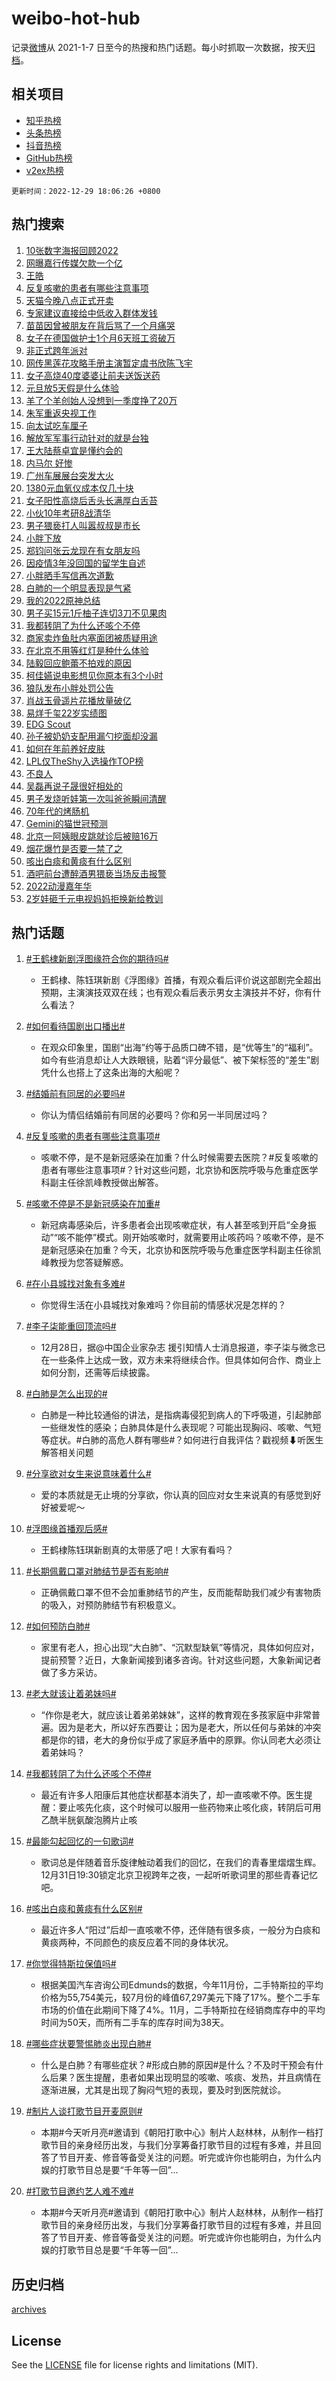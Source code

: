 # weibo-hot-hub

记录[微博](https://www.weibo.com)从 2021-1-7 日至今的热搜和热门话题。每小时抓取一次数据，按天[归档](archives)。

## 相关项目

- [知乎热榜](https://github.com/lonnyzhang423/zhihu-hot-hub)
- [头条热榜](https://github.com/lonnyzhang423/toutiao-hot-hub)
- [抖音热榜](https://github.com/lonnyzhang423/douyin-hot-hub)
- [GitHub热榜](https://github.com/lonnyzhang423/github-hot-hub)
- [v2ex热榜](https://github.com/lonnyzhang423/v2ex-hot-hub)


`更新时间：2022-12-29 18:06:26 +0800`

## 热门搜索

1. [10张数字海报回顾2022](https://m.weibo.cn/search?containerid=100103type%3D1%26t%3D10%26q%3D%2310%E5%BC%A0%E6%95%B0%E5%AD%97%E6%B5%B7%E6%8A%A5%E5%9B%9E%E9%A1%BE2022%23&stream_entry_id=51&isnewpage=1&extparam=seat%3D1%26pos%3D0%26dgr%3D0%26filter_type%3Drealtimehot%26c_type%3D51%26cate%3D10103%26display_time%3D1672308385%26pre_seqid%3D16723083854530127678129&luicode=10000011&lfid=106003type%253D25%2526t%253D3%2526disable_hot%253D1%2526filter_type%253Drealtimehot)
1. [网曝嘉行传媒欠款一个亿](https://m.weibo.cn/search?containerid=100103type%3D1%26t%3D10%26q%3D%23%E7%BD%91%E6%9B%9D%E5%98%89%E8%A1%8C%E4%BC%A0%E5%AA%92%E6%AC%A0%E6%AC%BE%E4%B8%80%E4%B8%AA%E4%BA%BF%23&stream_entry_id=31&isnewpage=1&extparam=seat%3D1%26lcate%3D5001%26pos%3D0%26band_rank%3D1%26flag%3D1%26dgr%3D0%26q%3D%2523%25E7%25BD%2591%25E6%259B%259D%25E5%2598%2589%25E8%25A1%258C%25E4%25BC%25A0%25E5%25AA%2592%25E6%25AC%25A0%25E6%25AC%25BE%25E4%25B8%2580%25E4%25B8%25AA%25E4%25BA%25BF%2523%26cate%3D5001%26stream_entry_id%3D31%26filter_type%3Drealtimehot%26realpos%3D1%26c_type%3D31%26display_time%3D1672308385%26pre_seqid%3D16723083854530127678129&luicode=10000011&lfid=106003type%253D25%2526t%253D3%2526disable_hot%253D1%2526filter_type%253Drealtimehot)
1. [王皓](https://m.weibo.cn/search?containerid=100103type%3D1%26t%3D10%26q%3D%E7%8E%8B%E7%9A%93&stream_entry_id=31&isnewpage=1&extparam=seat%3D1%26lcate%3D5001%26pos%3D1%26band_rank%3D2%26flag%3D1%26dgr%3D0%26q%3D%25E7%258E%258B%25E7%259A%2593%26cate%3D5001%26stream_entry_id%3D31%26filter_type%3Drealtimehot%26realpos%3D2%26c_type%3D31%26display_time%3D1672308385%26pre_seqid%3D16723083854530127678129&luicode=10000011&lfid=106003type%253D25%2526t%253D3%2526disable_hot%253D1%2526filter_type%253Drealtimehot)
1. [反复咳嗽的患者有哪些注意事项](https://m.weibo.cn/search?containerid=100103type%3D1%26t%3D10%26q%3D%23%E5%8F%8D%E5%A4%8D%E5%92%B3%E5%97%BD%E7%9A%84%E6%82%A3%E8%80%85%E6%9C%89%E5%93%AA%E4%BA%9B%E6%B3%A8%E6%84%8F%E4%BA%8B%E9%A1%B9%23&stream_entry_id=31&isnewpage=1&extparam=seat%3D1%26lcate%3D5001%26pos%3D2%26band_rank%3D3%26flag%3D16%26dgr%3D0%26q%3D%2523%25E5%258F%258D%25E5%25A4%258D%25E5%2592%25B3%25E5%2597%25BD%25E7%259A%2584%25E6%2582%25A3%25E8%2580%2585%25E6%259C%2589%25E5%2593%25AA%25E4%25BA%259B%25E6%25B3%25A8%25E6%2584%258F%25E4%25BA%258B%25E9%25A1%25B9%2523%26cate%3D5001%26stream_entry_id%3D31%26filter_type%3Drealtimehot%26realpos%3D3%26c_type%3D31%26display_time%3D1672308385%26pre_seqid%3D16723083854530127678129&luicode=10000011&lfid=106003type%253D25%2526t%253D3%2526disable_hot%253D1%2526filter_type%253Drealtimehot)
1. [天猫今晚八点正式开卖](https://m.weibo.cn/search?containerid=100103type%3D1%26t%3D10%26q%3D%23%E5%A4%A9%E7%8C%AB%E4%BB%8A%E6%99%9A%E5%85%AB%E7%82%B9%E6%AD%A3%E5%BC%8F%E5%BC%80%E5%8D%96%23&stream_entry_id=31&isnewpage=1&extparam=seat%3D1%26lcate%3D5001%26pos%3D3%26band_rank%3D4%26dgr%3D0%26adid%3D176538%26topic_ad%3D1%26q%3D%2523%25E5%25A4%25A9%25E7%258C%25AB%25E4%25BB%258A%25E6%2599%259A%25E5%2585%25AB%25E7%2582%25B9%25E6%25AD%25A3%25E5%25BC%258F%25E5%25BC%2580%25E5%258D%2596%2523%26cate%3D5001%26stream_entry_id%3D31%26filter_type%3Drealtimehot%26c_type%3D31%26display_time%3D1672308385%26pre_seqid%3D16723083854530127678129&luicode=10000011&lfid=106003type%253D25%2526t%253D3%2526disable_hot%253D1%2526filter_type%253Drealtimehot)
1. [专家建议直接给中低收入群体发钱](https://m.weibo.cn/search?containerid=100103type%3D1%26t%3D10%26q%3D%23%E4%B8%93%E5%AE%B6%E5%BB%BA%E8%AE%AE%E7%9B%B4%E6%8E%A5%E7%BB%99%E4%B8%AD%E4%BD%8E%E6%94%B6%E5%85%A5%E7%BE%A4%E4%BD%93%E5%8F%91%E9%92%B1%23&stream_entry_id=31&isnewpage=1&extparam=seat%3D1%26lcate%3D5001%26pos%3D4%26band_rank%3D4%26flag%3D0%26dgr%3D0%26q%3D%2523%25E4%25B8%2593%25E5%25AE%25B6%25E5%25BB%25BA%25E8%25AE%25AE%25E7%259B%25B4%25E6%258E%25A5%25E7%25BB%2599%25E4%25B8%25AD%25E4%25BD%258E%25E6%2594%25B6%25E5%2585%25A5%25E7%25BE%25A4%25E4%25BD%2593%25E5%258F%2591%25E9%2592%25B1%2523%26cate%3D5001%26stream_entry_id%3D31%26filter_type%3Drealtimehot%26realpos%3D4%26c_type%3D31%26display_time%3D1672308385%26pre_seqid%3D16723083854530127678129&luicode=10000011&lfid=106003type%253D25%2526t%253D3%2526disable_hot%253D1%2526filter_type%253Drealtimehot)
1. [苗苗因曾被朋友在背后骂了一个月痛哭](https://m.weibo.cn/search?containerid=100103type%3D1%26t%3D10%26q%3D%23%E8%8B%97%E8%8B%97%E5%9B%A0%E6%9B%BE%E8%A2%AB%E6%9C%8B%E5%8F%8B%E5%9C%A8%E8%83%8C%E5%90%8E%E9%AA%82%E4%BA%86%E4%B8%80%E4%B8%AA%E6%9C%88%E7%97%9B%E5%93%AD%23&stream_entry_id=31&isnewpage=1&extparam=seat%3D1%26lcate%3D5001%26pos%3D5%26band_rank%3D5%26flag%3D2%26dgr%3D0%26q%3D%2523%25E8%258B%2597%25E8%258B%2597%25E5%259B%25A0%25E6%259B%25BE%25E8%25A2%25AB%25E6%259C%258B%25E5%258F%258B%25E5%259C%25A8%25E8%2583%258C%25E5%2590%258E%25E9%25AA%2582%25E4%25BA%2586%25E4%25B8%2580%25E4%25B8%25AA%25E6%259C%2588%25E7%2597%259B%25E5%2593%25AD%2523%26cate%3D5001%26stream_entry_id%3D31%26filter_type%3Drealtimehot%26realpos%3D5%26c_type%3D31%26display_time%3D1672308385%26pre_seqid%3D16723083854530127678129&luicode=10000011&lfid=106003type%253D25%2526t%253D3%2526disable_hot%253D1%2526filter_type%253Drealtimehot)
1. [女子在德国做护士1个月6天班工资破万](https://m.weibo.cn/search?containerid=100103type%3D1%26t%3D10%26q%3D%23%E5%A5%B3%E5%AD%90%E5%9C%A8%E5%BE%B7%E5%9B%BD%E5%81%9A%E6%8A%A4%E5%A3%AB1%E4%B8%AA%E6%9C%886%E5%A4%A9%E7%8F%AD%E5%B7%A5%E8%B5%84%E7%A0%B4%E4%B8%87%23&stream_entry_id=31&isnewpage=1&extparam=seat%3D1%26lcate%3D5001%26pos%3D6%26band_rank%3D6%26flag%3D0%26dgr%3D0%26q%3D%2523%25E5%25A5%25B3%25E5%25AD%2590%25E5%259C%25A8%25E5%25BE%25B7%25E5%259B%25BD%25E5%2581%259A%25E6%258A%25A4%25E5%25A3%25AB1%25E4%25B8%25AA%25E6%259C%25886%25E5%25A4%25A9%25E7%258F%25AD%25E5%25B7%25A5%25E8%25B5%2584%25E7%25A0%25B4%25E4%25B8%2587%2523%26cate%3D5001%26stream_entry_id%3D31%26filter_type%3Drealtimehot%26realpos%3D6%26c_type%3D31%26display_time%3D1672308385%26pre_seqid%3D16723083854530127678129&luicode=10000011&lfid=106003type%253D25%2526t%253D3%2526disable_hot%253D1%2526filter_type%253Drealtimehot)
1. [非正式跨年派对](https://m.weibo.cn/search?containerid=100103type%3D1%26t%3D10%26q%3D%23%E9%9D%9E%E6%AD%A3%E5%BC%8F%E8%B7%A8%E5%B9%B4%E6%B4%BE%E5%AF%B9%23&stream_entry_id=31&isnewpage=1&extparam=seat%3D1%26lcate%3D5001%26pos%3D7%26band_rank%3D7%26adid%3D176612%26dgr%3D0%26q%3D%2523%25E9%259D%259E%25E6%25AD%25A3%25E5%25BC%258F%25E8%25B7%25A8%25E5%25B9%25B4%25E6%25B4%25BE%25E5%25AF%25B9%2523%26cate%3D5001%26stream_entry_id%3D31%26filter_type%3Drealtimehot%26c_type%3D31%26display_time%3D1672308385%26pre_seqid%3D16723083854530127678129&luicode=10000011&lfid=106003type%253D25%2526t%253D3%2526disable_hot%253D1%2526filter_type%253Drealtimehot)
1. [网传黑莲花攻略手册主演暂定虞书欣陈飞宇](https://m.weibo.cn/search?containerid=100103type%3D1%26t%3D10%26q%3D%23%E7%BD%91%E4%BC%A0%E9%BB%91%E8%8E%B2%E8%8A%B1%E6%94%BB%E7%95%A5%E6%89%8B%E5%86%8C%E4%B8%BB%E6%BC%94%E6%9A%82%E5%AE%9A%E8%99%9E%E4%B9%A6%E6%AC%A3%E9%99%88%E9%A3%9E%E5%AE%87%23&stream_entry_id=31&isnewpage=1&extparam=seat%3D1%26lcate%3D5001%26pos%3D8%26band_rank%3D7%26flag%3D1%26dgr%3D0%26q%3D%2523%25E7%25BD%2591%25E4%25BC%25A0%25E9%25BB%2591%25E8%258E%25B2%25E8%258A%25B1%25E6%2594%25BB%25E7%2595%25A5%25E6%2589%258B%25E5%2586%258C%25E4%25B8%25BB%25E6%25BC%2594%25E6%259A%2582%25E5%25AE%259A%25E8%2599%259E%25E4%25B9%25A6%25E6%25AC%25A3%25E9%2599%2588%25E9%25A3%259E%25E5%25AE%2587%2523%26cate%3D5001%26stream_entry_id%3D31%26filter_type%3Drealtimehot%26realpos%3D7%26c_type%3D31%26display_time%3D1672308385%26pre_seqid%3D16723083854530127678129&luicode=10000011&lfid=106003type%253D25%2526t%253D3%2526disable_hot%253D1%2526filter_type%253Drealtimehot)
1. [女子高烧40度婆婆让前夫送饭送药](https://m.weibo.cn/search?containerid=100103type%3D1%26t%3D10%26q%3D%23%E5%A5%B3%E5%AD%90%E9%AB%98%E7%83%A740%E5%BA%A6%E5%A9%86%E5%A9%86%E8%AE%A9%E5%89%8D%E5%A4%AB%E9%80%81%E9%A5%AD%E9%80%81%E8%8D%AF%23&stream_entry_id=31&isnewpage=1&extparam=seat%3D1%26lcate%3D5001%26pos%3D9%26band_rank%3D8%26flag%3D0%26dgr%3D0%26q%3D%2523%25E5%25A5%25B3%25E5%25AD%2590%25E9%25AB%2598%25E7%2583%25A740%25E5%25BA%25A6%25E5%25A9%2586%25E5%25A9%2586%25E8%25AE%25A9%25E5%2589%258D%25E5%25A4%25AB%25E9%2580%2581%25E9%25A5%25AD%25E9%2580%2581%25E8%258D%25AF%2523%26cate%3D5001%26stream_entry_id%3D31%26filter_type%3Drealtimehot%26realpos%3D8%26c_type%3D31%26display_time%3D1672308385%26pre_seqid%3D16723083854530127678129&luicode=10000011&lfid=106003type%253D25%2526t%253D3%2526disable_hot%253D1%2526filter_type%253Drealtimehot)
1. [元旦放5天假是什么体验](https://m.weibo.cn/search?containerid=100103type%3D1%26t%3D10%26q%3D%23%E5%85%83%E6%97%A6%E6%94%BE5%E5%A4%A9%E5%81%87%E6%98%AF%E4%BB%80%E4%B9%88%E4%BD%93%E9%AA%8C%23&stream_entry_id=31&isnewpage=1&extparam=seat%3D1%26lcate%3D5001%26pos%3D10%26band_rank%3D9%26flag%3D1%26dgr%3D0%26q%3D%2523%25E5%2585%2583%25E6%2597%25A6%25E6%2594%25BE5%25E5%25A4%25A9%25E5%2581%2587%25E6%2598%25AF%25E4%25BB%2580%25E4%25B9%2588%25E4%25BD%2593%25E9%25AA%258C%2523%26cate%3D5001%26stream_entry_id%3D31%26filter_type%3Drealtimehot%26realpos%3D9%26c_type%3D31%26display_time%3D1672308385%26pre_seqid%3D16723083854530127678129&luicode=10000011&lfid=106003type%253D25%2526t%253D3%2526disable_hot%253D1%2526filter_type%253Drealtimehot)
1. [羊了个羊创始人没想到一季度挣了20万](https://m.weibo.cn/search?containerid=100103type%3D1%26t%3D10%26q%3D%23%E7%BE%8A%E4%BA%86%E4%B8%AA%E7%BE%8A%E5%88%9B%E5%A7%8B%E4%BA%BA%E6%B2%A1%E6%83%B3%E5%88%B0%E4%B8%80%E5%AD%A3%E5%BA%A6%E6%8C%A3%E4%BA%8620%E4%B8%87%23&stream_entry_id=31&isnewpage=1&extparam=seat%3D1%26lcate%3D5001%26pos%3D11%26band_rank%3D10%26flag%3D2%26dgr%3D0%26q%3D%2523%25E7%25BE%258A%25E4%25BA%2586%25E4%25B8%25AA%25E7%25BE%258A%25E5%2588%259B%25E5%25A7%258B%25E4%25BA%25BA%25E6%25B2%25A1%25E6%2583%25B3%25E5%2588%25B0%25E4%25B8%2580%25E5%25AD%25A3%25E5%25BA%25A6%25E6%258C%25A3%25E4%25BA%258620%25E4%25B8%2587%2523%26cate%3D5001%26stream_entry_id%3D31%26filter_type%3Drealtimehot%26realpos%3D10%26c_type%3D31%26display_time%3D1672308385%26pre_seqid%3D16723083854530127678129&luicode=10000011&lfid=106003type%253D25%2526t%253D3%2526disable_hot%253D1%2526filter_type%253Drealtimehot)
1. [朱军重返央视工作](https://m.weibo.cn/search?containerid=100103type%3D1%26t%3D10%26q%3D%23%E6%9C%B1%E5%86%9B%E9%87%8D%E8%BF%94%E5%A4%AE%E8%A7%86%E5%B7%A5%E4%BD%9C%23&stream_entry_id=31&isnewpage=1&extparam=seat%3D1%26lcate%3D5001%26pos%3D12%26band_rank%3D11%26flag%3D1%26dgr%3D0%26q%3D%2523%25E6%259C%25B1%25E5%2586%259B%25E9%2587%258D%25E8%25BF%2594%25E5%25A4%25AE%25E8%25A7%2586%25E5%25B7%25A5%25E4%25BD%259C%2523%26cate%3D5001%26stream_entry_id%3D31%26filter_type%3Drealtimehot%26realpos%3D11%26c_type%3D31%26display_time%3D1672308385%26pre_seqid%3D16723083854530127678129&luicode=10000011&lfid=106003type%253D25%2526t%253D3%2526disable_hot%253D1%2526filter_type%253Drealtimehot)
1. [向太试吃车厘子](https://m.weibo.cn/search?containerid=100103type%3D1%26t%3D10%26q%3D%23%E5%90%91%E5%A4%AA%E8%AF%95%E5%90%83%E8%BD%A6%E5%8E%98%E5%AD%90%23&stream_entry_id=31&isnewpage=1&extparam=seat%3D1%26lcate%3D5001%26pos%3D13%26band_rank%3D12%26flag%3D2%26dgr%3D0%26q%3D%2523%25E5%2590%2591%25E5%25A4%25AA%25E8%25AF%2595%25E5%2590%2583%25E8%25BD%25A6%25E5%258E%2598%25E5%25AD%2590%2523%26cate%3D5001%26stream_entry_id%3D31%26filter_type%3Drealtimehot%26realpos%3D12%26c_type%3D31%26display_time%3D1672308385%26pre_seqid%3D16723083854530127678129&luicode=10000011&lfid=106003type%253D25%2526t%253D3%2526disable_hot%253D1%2526filter_type%253Drealtimehot)
1. [解放军军事行动针对的就是台独](https://m.weibo.cn/search?containerid=100103type%3D1%26t%3D10%26q%3D%23%E8%A7%A3%E6%94%BE%E5%86%9B%E5%86%9B%E4%BA%8B%E8%A1%8C%E5%8A%A8%E9%92%88%E5%AF%B9%E7%9A%84%E5%B0%B1%E6%98%AF%E5%8F%B0%E7%8B%AC%23&stream_entry_id=31&isnewpage=1&extparam=seat%3D1%26lcate%3D5001%26pos%3D14%26band_rank%3D13%26flag%3D1%26dgr%3D0%26q%3D%2523%25E8%25A7%25A3%25E6%2594%25BE%25E5%2586%259B%25E5%2586%259B%25E4%25BA%258B%25E8%25A1%258C%25E5%258A%25A8%25E9%2592%2588%25E5%25AF%25B9%25E7%259A%2584%25E5%25B0%25B1%25E6%2598%25AF%25E5%258F%25B0%25E7%258B%25AC%2523%26cate%3D5001%26stream_entry_id%3D31%26filter_type%3Drealtimehot%26realpos%3D13%26c_type%3D31%26display_time%3D1672308385%26pre_seqid%3D16723083854530127678129&luicode=10000011&lfid=106003type%253D25%2526t%253D3%2526disable_hot%253D1%2526filter_type%253Drealtimehot)
1. [王大陆蔡卓宜是懂约会的](https://m.weibo.cn/search?containerid=100103type%3D1%26t%3D10%26q%3D%23%E7%8E%8B%E5%A4%A7%E9%99%86%E8%94%A1%E5%8D%93%E5%AE%9C%E6%98%AF%E6%87%82%E7%BA%A6%E4%BC%9A%E7%9A%84%23&stream_entry_id=31&isnewpage=1&extparam=seat%3D1%26lcate%3D5001%26pos%3D15%26band_rank%3D14%26flag%3D1%26dgr%3D0%26q%3D%2523%25E7%258E%258B%25E5%25A4%25A7%25E9%2599%2586%25E8%2594%25A1%25E5%258D%2593%25E5%25AE%259C%25E6%2598%25AF%25E6%2587%2582%25E7%25BA%25A6%25E4%25BC%259A%25E7%259A%2584%2523%26cate%3D5001%26stream_entry_id%3D31%26filter_type%3Drealtimehot%26realpos%3D14%26c_type%3D31%26display_time%3D1672308385%26pre_seqid%3D16723083854530127678129&luicode=10000011&lfid=106003type%253D25%2526t%253D3%2526disable_hot%253D1%2526filter_type%253Drealtimehot)
1. [内马尔 好惨](https://m.weibo.cn/search?containerid=100103type%3D1%26t%3D10%26q%3D%E5%86%85%E9%A9%AC%E5%B0%94+%E5%A5%BD%E6%83%A8&stream_entry_id=31&isnewpage=1&extparam=seat%3D1%26lcate%3D5001%26pos%3D16%26band_rank%3D15%26flag%3D0%26dgr%3D0%26q%3D%25E5%2586%2585%25E9%25A9%25AC%25E5%25B0%2594%2520%25E5%25A5%25BD%25E6%2583%25A8%26cate%3D5001%26stream_entry_id%3D31%26filter_type%3Drealtimehot%26realpos%3D15%26c_type%3D31%26display_time%3D1672308385%26pre_seqid%3D16723083854530127678129&luicode=10000011&lfid=106003type%253D25%2526t%253D3%2526disable_hot%253D1%2526filter_type%253Drealtimehot)
1. [广州车展展台突发大火](https://m.weibo.cn/search?containerid=100103type%3D1%26t%3D10%26q%3D%23%E5%B9%BF%E5%B7%9E%E8%BD%A6%E5%B1%95%E5%B1%95%E5%8F%B0%E7%AA%81%E5%8F%91%E5%A4%A7%E7%81%AB%23&stream_entry_id=31&isnewpage=1&extparam=seat%3D1%26lcate%3D5001%26pos%3D17%26band_rank%3D16%26flag%3D1%26dgr%3D0%26q%3D%2523%25E5%25B9%25BF%25E5%25B7%259E%25E8%25BD%25A6%25E5%25B1%2595%25E5%25B1%2595%25E5%258F%25B0%25E7%25AA%2581%25E5%258F%2591%25E5%25A4%25A7%25E7%2581%25AB%2523%26cate%3D5001%26stream_entry_id%3D31%26filter_type%3Drealtimehot%26realpos%3D16%26c_type%3D31%26display_time%3D1672308385%26pre_seqid%3D16723083854530127678129&luicode=10000011&lfid=106003type%253D25%2526t%253D3%2526disable_hot%253D1%2526filter_type%253Drealtimehot)
1. [1380元血氧仪成本仅几十块](https://m.weibo.cn/search?containerid=100103type%3D1%26t%3D10%26q%3D%231380%E5%85%83%E8%A1%80%E6%B0%A7%E4%BB%AA%E6%88%90%E6%9C%AC%E4%BB%85%E5%87%A0%E5%8D%81%E5%9D%97%23&stream_entry_id=31&isnewpage=1&extparam=seat%3D1%26lcate%3D5001%26pos%3D18%26band_rank%3D17%26flag%3D0%26dgr%3D0%26q%3D%25231380%25E5%2585%2583%25E8%25A1%2580%25E6%25B0%25A7%25E4%25BB%25AA%25E6%2588%2590%25E6%259C%25AC%25E4%25BB%2585%25E5%2587%25A0%25E5%258D%2581%25E5%259D%2597%2523%26cate%3D5001%26stream_entry_id%3D31%26filter_type%3Drealtimehot%26realpos%3D17%26c_type%3D31%26display_time%3D1672308385%26pre_seqid%3D16723083854530127678129&luicode=10000011&lfid=106003type%253D25%2526t%253D3%2526disable_hot%253D1%2526filter_type%253Drealtimehot)
1. [女子阳性高烧后舌头长满厚白舌苔](https://m.weibo.cn/search?containerid=100103type%3D1%26t%3D10%26q%3D%23%E5%A5%B3%E5%AD%90%E9%98%B3%E6%80%A7%E9%AB%98%E7%83%A7%E5%90%8E%E8%88%8C%E5%A4%B4%E9%95%BF%E6%BB%A1%E5%8E%9A%E7%99%BD%E8%88%8C%E8%8B%94%23&stream_entry_id=31&isnewpage=1&extparam=seat%3D1%26lcate%3D5001%26pos%3D19%26band_rank%3D18%26flag%3D1%26dgr%3D0%26q%3D%2523%25E5%25A5%25B3%25E5%25AD%2590%25E9%2598%25B3%25E6%2580%25A7%25E9%25AB%2598%25E7%2583%25A7%25E5%2590%258E%25E8%2588%258C%25E5%25A4%25B4%25E9%2595%25BF%25E6%25BB%25A1%25E5%258E%259A%25E7%2599%25BD%25E8%2588%258C%25E8%258B%2594%2523%26cate%3D5001%26stream_entry_id%3D31%26filter_type%3Drealtimehot%26realpos%3D18%26c_type%3D31%26display_time%3D1672308385%26pre_seqid%3D16723083854530127678129&luicode=10000011&lfid=106003type%253D25%2526t%253D3%2526disable_hot%253D1%2526filter_type%253Drealtimehot)
1. [小伙10年考研8战清华](https://m.weibo.cn/search?containerid=100103type%3D1%26t%3D10%26q%3D%23%E5%B0%8F%E4%BC%9910%E5%B9%B4%E8%80%83%E7%A0%948%E6%88%98%E6%B8%85%E5%8D%8E%23&stream_entry_id=31&isnewpage=1&extparam=seat%3D1%26lcate%3D5001%26pos%3D20%26band_rank%3D19%26flag%3D0%26dgr%3D0%26q%3D%2523%25E5%25B0%258F%25E4%25BC%259910%25E5%25B9%25B4%25E8%2580%2583%25E7%25A0%25948%25E6%2588%2598%25E6%25B8%2585%25E5%258D%258E%2523%26cate%3D5001%26stream_entry_id%3D31%26filter_type%3Drealtimehot%26realpos%3D19%26c_type%3D31%26display_time%3D1672308385%26pre_seqid%3D16723083854530127678129&luicode=10000011&lfid=106003type%253D25%2526t%253D3%2526disable_hot%253D1%2526filter_type%253Drealtimehot)
1. [男子猥亵打人叫嚣叔叔是市长](https://m.weibo.cn/search?containerid=100103type%3D1%26t%3D10%26q%3D%23%E7%94%B7%E5%AD%90%E7%8C%A5%E4%BA%B5%E6%89%93%E4%BA%BA%E5%8F%AB%E5%9A%A3%E5%8F%94%E5%8F%94%E6%98%AF%E5%B8%82%E9%95%BF%23&stream_entry_id=31&isnewpage=1&extparam=seat%3D1%26lcate%3D5001%26pos%3D21%26band_rank%3D20%26flag%3D0%26dgr%3D0%26q%3D%2523%25E7%2594%25B7%25E5%25AD%2590%25E7%258C%25A5%25E4%25BA%25B5%25E6%2589%2593%25E4%25BA%25BA%25E5%258F%25AB%25E5%259A%25A3%25E5%258F%2594%25E5%258F%2594%25E6%2598%25AF%25E5%25B8%2582%25E9%2595%25BF%2523%26cate%3D5001%26stream_entry_id%3D31%26filter_type%3Drealtimehot%26realpos%3D20%26c_type%3D31%26display_time%3D1672308385%26pre_seqid%3D16723083854530127678129&luicode=10000011&lfid=106003type%253D25%2526t%253D3%2526disable_hot%253D1%2526filter_type%253Drealtimehot)
1. [小胖下放](https://m.weibo.cn/search?containerid=100103type%3D1%26t%3D10%26q%3D%23%E5%B0%8F%E8%83%96%E4%B8%8B%E6%94%BE%23&stream_entry_id=31&isnewpage=1&extparam=seat%3D1%26lcate%3D5001%26pos%3D22%26band_rank%3D21%26flag%3D0%26dgr%3D0%26q%3D%2523%25E5%25B0%258F%25E8%2583%2596%25E4%25B8%258B%25E6%2594%25BE%2523%26cate%3D5001%26stream_entry_id%3D31%26filter_type%3Drealtimehot%26realpos%3D21%26c_type%3D31%26display_time%3D1672308385%26pre_seqid%3D16723083854530127678129&luicode=10000011&lfid=106003type%253D25%2526t%253D3%2526disable_hot%253D1%2526filter_type%253Drealtimehot)
1. [郑钧问张云龙现在有女朋友吗](https://m.weibo.cn/search?containerid=100103type%3D1%26t%3D10%26q%3D%23%E9%83%91%E9%92%A7%E9%97%AE%E5%BC%A0%E4%BA%91%E9%BE%99%E7%8E%B0%E5%9C%A8%E6%9C%89%E5%A5%B3%E6%9C%8B%E5%8F%8B%E5%90%97%23&stream_entry_id=31&isnewpage=1&extparam=seat%3D1%26lcate%3D5001%26pos%3D23%26band_rank%3D22%26flag%3D1%26dgr%3D0%26q%3D%2523%25E9%2583%2591%25E9%2592%25A7%25E9%2597%25AE%25E5%25BC%25A0%25E4%25BA%2591%25E9%25BE%2599%25E7%258E%25B0%25E5%259C%25A8%25E6%259C%2589%25E5%25A5%25B3%25E6%259C%258B%25E5%258F%258B%25E5%2590%2597%2523%26cate%3D5001%26stream_entry_id%3D31%26filter_type%3Drealtimehot%26realpos%3D22%26c_type%3D31%26display_time%3D1672308385%26pre_seqid%3D16723083854530127678129&luicode=10000011&lfid=106003type%253D25%2526t%253D3%2526disable_hot%253D1%2526filter_type%253Drealtimehot)
1. [因疫情3年没回国的留学生自述](https://m.weibo.cn/search?containerid=100103type%3D1%26t%3D10%26q%3D%23%E5%9B%A0%E7%96%AB%E6%83%853%E5%B9%B4%E6%B2%A1%E5%9B%9E%E5%9B%BD%E7%9A%84%E7%95%99%E5%AD%A6%E7%94%9F%E8%87%AA%E8%BF%B0%23&stream_entry_id=31&isnewpage=1&extparam=seat%3D1%26lcate%3D5001%26pos%3D24%26band_rank%3D23%26flag%3D0%26dgr%3D0%26q%3D%2523%25E5%259B%25A0%25E7%2596%25AB%25E6%2583%25853%25E5%25B9%25B4%25E6%25B2%25A1%25E5%259B%259E%25E5%259B%25BD%25E7%259A%2584%25E7%2595%2599%25E5%25AD%25A6%25E7%2594%259F%25E8%2587%25AA%25E8%25BF%25B0%2523%26cate%3D5001%26stream_entry_id%3D31%26filter_type%3Drealtimehot%26realpos%3D23%26c_type%3D31%26display_time%3D1672308385%26pre_seqid%3D16723083854530127678129&luicode=10000011&lfid=106003type%253D25%2526t%253D3%2526disable_hot%253D1%2526filter_type%253Drealtimehot)
1. [小胖晒手写信再次道歉](https://m.weibo.cn/search?containerid=100103type%3D1%26t%3D10%26q%3D%23%E5%B0%8F%E8%83%96%E6%99%92%E6%89%8B%E5%86%99%E4%BF%A1%E5%86%8D%E6%AC%A1%E9%81%93%E6%AD%89%23&stream_entry_id=31&isnewpage=1&extparam=seat%3D1%26lcate%3D5001%26pos%3D25%26band_rank%3D24%26flag%3D1%26dgr%3D0%26q%3D%2523%25E5%25B0%258F%25E8%2583%2596%25E6%2599%2592%25E6%2589%258B%25E5%2586%2599%25E4%25BF%25A1%25E5%2586%258D%25E6%25AC%25A1%25E9%2581%2593%25E6%25AD%2589%2523%26cate%3D5001%26stream_entry_id%3D31%26filter_type%3Drealtimehot%26realpos%3D24%26c_type%3D31%26display_time%3D1672308385%26pre_seqid%3D16723083854530127678129&luicode=10000011&lfid=106003type%253D25%2526t%253D3%2526disable_hot%253D1%2526filter_type%253Drealtimehot)
1. [白肺的一个明显表现是气紧](https://m.weibo.cn/search?containerid=100103type%3D1%26t%3D10%26q%3D%23%E7%99%BD%E8%82%BA%E7%9A%84%E4%B8%80%E4%B8%AA%E6%98%8E%E6%98%BE%E8%A1%A8%E7%8E%B0%E6%98%AF%E6%B0%94%E7%B4%A7%23&stream_entry_id=31&isnewpage=1&extparam=seat%3D1%26lcate%3D5001%26pos%3D26%26band_rank%3D25%26flag%3D0%26dgr%3D0%26q%3D%2523%25E7%2599%25BD%25E8%2582%25BA%25E7%259A%2584%25E4%25B8%2580%25E4%25B8%25AA%25E6%2598%258E%25E6%2598%25BE%25E8%25A1%25A8%25E7%258E%25B0%25E6%2598%25AF%25E6%25B0%2594%25E7%25B4%25A7%2523%26cate%3D5001%26stream_entry_id%3D31%26filter_type%3Drealtimehot%26realpos%3D25%26c_type%3D31%26display_time%3D1672308385%26pre_seqid%3D16723083854530127678129&luicode=10000011&lfid=106003type%253D25%2526t%253D3%2526disable_hot%253D1%2526filter_type%253Drealtimehot)
1. [我的2022原神总结](https://m.weibo.cn/search?containerid=100103type%3D1%26t%3D10%26q%3D%23%E6%88%91%E7%9A%842022%E5%8E%9F%E7%A5%9E%E6%80%BB%E7%BB%93%23&stream_entry_id=31&isnewpage=1&extparam=seat%3D1%26lcate%3D5001%26pos%3D27%26band_rank%3D26%26flag%3D1%26dgr%3D0%26q%3D%2523%25E6%2588%2591%25E7%259A%25842022%25E5%258E%259F%25E7%25A5%259E%25E6%2580%25BB%25E7%25BB%2593%2523%26cate%3D5001%26stream_entry_id%3D31%26filter_type%3Drealtimehot%26realpos%3D26%26c_type%3D31%26display_time%3D1672308385%26pre_seqid%3D16723083854530127678129&luicode=10000011&lfid=106003type%253D25%2526t%253D3%2526disable_hot%253D1%2526filter_type%253Drealtimehot)
1. [男子买15元1斤柚子连切3刀不见果肉](https://m.weibo.cn/search?containerid=100103type%3D1%26t%3D10%26q%3D%23%E7%94%B7%E5%AD%90%E4%B9%B015%E5%85%831%E6%96%A4%E6%9F%9A%E5%AD%90%E8%BF%9E%E5%88%873%E5%88%80%E4%B8%8D%E8%A7%81%E6%9E%9C%E8%82%89%23&stream_entry_id=31&isnewpage=1&extparam=seat%3D1%26lcate%3D5001%26pos%3D28%26band_rank%3D27%26flag%3D0%26dgr%3D0%26q%3D%2523%25E7%2594%25B7%25E5%25AD%2590%25E4%25B9%25B015%25E5%2585%25831%25E6%2596%25A4%25E6%259F%259A%25E5%25AD%2590%25E8%25BF%259E%25E5%2588%25873%25E5%2588%2580%25E4%25B8%258D%25E8%25A7%2581%25E6%259E%259C%25E8%2582%2589%2523%26cate%3D5001%26stream_entry_id%3D31%26filter_type%3Drealtimehot%26realpos%3D27%26c_type%3D31%26display_time%3D1672308385%26pre_seqid%3D16723083854530127678129&luicode=10000011&lfid=106003type%253D25%2526t%253D3%2526disable_hot%253D1%2526filter_type%253Drealtimehot)
1. [我都转阴了为什么还咳个不停](https://m.weibo.cn/search?containerid=100103type%3D1%26t%3D10%26q%3D%23%E6%88%91%E9%83%BD%E8%BD%AC%E9%98%B4%E4%BA%86%E4%B8%BA%E4%BB%80%E4%B9%88%E8%BF%98%E5%92%B3%E4%B8%AA%E4%B8%8D%E5%81%9C%23&stream_entry_id=31&isnewpage=1&extparam=seat%3D1%26lcate%3D5001%26pos%3D29%26band_rank%3D28%26flag%3D0%26dgr%3D0%26q%3D%2523%25E6%2588%2591%25E9%2583%25BD%25E8%25BD%25AC%25E9%2598%25B4%25E4%25BA%2586%25E4%25B8%25BA%25E4%25BB%2580%25E4%25B9%2588%25E8%25BF%2598%25E5%2592%25B3%25E4%25B8%25AA%25E4%25B8%258D%25E5%2581%259C%2523%26cate%3D5001%26stream_entry_id%3D31%26filter_type%3Drealtimehot%26realpos%3D28%26c_type%3D31%26display_time%3D1672308385%26pre_seqid%3D16723083854530127678129&luicode=10000011&lfid=106003type%253D25%2526t%253D3%2526disable_hot%253D1%2526filter_type%253Drealtimehot)
1. [商家卖炸鱼肚内塞面团被质疑用途](https://m.weibo.cn/search?containerid=100103type%3D1%26t%3D10%26q%3D%23%E5%95%86%E5%AE%B6%E5%8D%96%E7%82%B8%E9%B1%BC%E8%82%9A%E5%86%85%E5%A1%9E%E9%9D%A2%E5%9B%A2%E8%A2%AB%E8%B4%A8%E7%96%91%E7%94%A8%E9%80%94%23&stream_entry_id=31&isnewpage=1&extparam=seat%3D1%26lcate%3D5001%26pos%3D30%26band_rank%3D29%26flag%3D1%26dgr%3D0%26q%3D%2523%25E5%2595%2586%25E5%25AE%25B6%25E5%258D%2596%25E7%2582%25B8%25E9%25B1%25BC%25E8%2582%259A%25E5%2586%2585%25E5%25A1%259E%25E9%259D%25A2%25E5%259B%25A2%25E8%25A2%25AB%25E8%25B4%25A8%25E7%2596%2591%25E7%2594%25A8%25E9%2580%2594%2523%26cate%3D5001%26stream_entry_id%3D31%26filter_type%3Drealtimehot%26realpos%3D29%26c_type%3D31%26display_time%3D1672308385%26pre_seqid%3D16723083854530127678129&luicode=10000011&lfid=106003type%253D25%2526t%253D3%2526disable_hot%253D1%2526filter_type%253Drealtimehot)
1. [在北京不用等红灯是种什么体验](https://m.weibo.cn/search?containerid=100103type%3D1%26t%3D10%26q%3D%23%E5%9C%A8%E5%8C%97%E4%BA%AC%E4%B8%8D%E7%94%A8%E7%AD%89%E7%BA%A2%E7%81%AF%E6%98%AF%E7%A7%8D%E4%BB%80%E4%B9%88%E4%BD%93%E9%AA%8C%23&stream_entry_id=31&isnewpage=1&extparam=seat%3D1%26lcate%3D5001%26pos%3D31%26band_rank%3D30%26flag%3D1%26dgr%3D0%26q%3D%2523%25E5%259C%25A8%25E5%258C%2597%25E4%25BA%25AC%25E4%25B8%258D%25E7%2594%25A8%25E7%25AD%2589%25E7%25BA%25A2%25E7%2581%25AF%25E6%2598%25AF%25E7%25A7%258D%25E4%25BB%2580%25E4%25B9%2588%25E4%25BD%2593%25E9%25AA%258C%2523%26cate%3D5001%26stream_entry_id%3D31%26filter_type%3Drealtimehot%26realpos%3D30%26c_type%3D31%26display_time%3D1672308385%26pre_seqid%3D16723083854530127678129&luicode=10000011&lfid=106003type%253D25%2526t%253D3%2526disable_hot%253D1%2526filter_type%253Drealtimehot)
1. [陆毅回应鲍蕾不拍戏的原因](https://m.weibo.cn/search?containerid=100103type%3D1%26t%3D10%26q%3D%23%E9%99%86%E6%AF%85%E5%9B%9E%E5%BA%94%E9%B2%8D%E8%95%BE%E4%B8%8D%E6%8B%8D%E6%88%8F%E7%9A%84%E5%8E%9F%E5%9B%A0%23&stream_entry_id=31&isnewpage=1&extparam=seat%3D1%26lcate%3D5001%26pos%3D32%26band_rank%3D31%26flag%3D0%26dgr%3D0%26q%3D%2523%25E9%2599%2586%25E6%25AF%2585%25E5%259B%259E%25E5%25BA%2594%25E9%25B2%258D%25E8%2595%25BE%25E4%25B8%258D%25E6%258B%258D%25E6%2588%258F%25E7%259A%2584%25E5%258E%259F%25E5%259B%25A0%2523%26cate%3D5001%26stream_entry_id%3D31%26filter_type%3Drealtimehot%26realpos%3D31%26c_type%3D31%26display_time%3D1672308385%26pre_seqid%3D16723083854530127678129&luicode=10000011&lfid=106003type%253D25%2526t%253D3%2526disable_hot%253D1%2526filter_type%253Drealtimehot)
1. [柯佳嬿说电影想见你原本有3个小时](https://m.weibo.cn/search?containerid=100103type%3D1%26t%3D10%26q%3D%23%E6%9F%AF%E4%BD%B3%E5%AC%BF%E8%AF%B4%E7%94%B5%E5%BD%B1%E6%83%B3%E8%A7%81%E4%BD%A0%E5%8E%9F%E6%9C%AC%E6%9C%893%E4%B8%AA%E5%B0%8F%E6%97%B6%23&stream_entry_id=31&isnewpage=1&extparam=seat%3D1%26lcate%3D5001%26pos%3D33%26band_rank%3D32%26flag%3D1%26dgr%3D0%26q%3D%2523%25E6%259F%25AF%25E4%25BD%25B3%25E5%25AC%25BF%25E8%25AF%25B4%25E7%2594%25B5%25E5%25BD%25B1%25E6%2583%25B3%25E8%25A7%2581%25E4%25BD%25A0%25E5%258E%259F%25E6%259C%25AC%25E6%259C%25893%25E4%25B8%25AA%25E5%25B0%258F%25E6%2597%25B6%2523%26cate%3D5001%26stream_entry_id%3D31%26filter_type%3Drealtimehot%26realpos%3D32%26c_type%3D31%26display_time%3D1672308385%26pre_seqid%3D16723083854530127678129&luicode=10000011&lfid=106003type%253D25%2526t%253D3%2526disable_hot%253D1%2526filter_type%253Drealtimehot)
1. [狼队发布小胖处罚公告](https://m.weibo.cn/search?containerid=100103type%3D1%26t%3D10%26q%3D%23%E7%8B%BC%E9%98%9F%E5%8F%91%E5%B8%83%E5%B0%8F%E8%83%96%E5%A4%84%E7%BD%9A%E5%85%AC%E5%91%8A%23&stream_entry_id=31&isnewpage=1&extparam=seat%3D1%26lcate%3D5001%26pos%3D34%26band_rank%3D33%26flag%3D0%26dgr%3D0%26q%3D%2523%25E7%258B%25BC%25E9%2598%259F%25E5%258F%2591%25E5%25B8%2583%25E5%25B0%258F%25E8%2583%2596%25E5%25A4%2584%25E7%25BD%259A%25E5%2585%25AC%25E5%2591%258A%2523%26cate%3D5001%26stream_entry_id%3D31%26filter_type%3Drealtimehot%26realpos%3D33%26c_type%3D31%26display_time%3D1672308385%26pre_seqid%3D16723083854530127678129&luicode=10000011&lfid=106003type%253D25%2526t%253D3%2526disable_hot%253D1%2526filter_type%253Drealtimehot)
1. [肖战玉骨遥片花播放量破亿](https://m.weibo.cn/search?containerid=100103type%3D1%26t%3D10%26q%3D%23%E8%82%96%E6%88%98%E7%8E%89%E9%AA%A8%E9%81%A5%E7%89%87%E8%8A%B1%E6%92%AD%E6%94%BE%E9%87%8F%E7%A0%B4%E4%BA%BF%23&stream_entry_id=31&isnewpage=1&extparam=seat%3D1%26lcate%3D5001%26pos%3D35%26band_rank%3D34%26flag%3D0%26dgr%3D0%26q%3D%2523%25E8%2582%2596%25E6%2588%2598%25E7%258E%2589%25E9%25AA%25A8%25E9%2581%25A5%25E7%2589%2587%25E8%258A%25B1%25E6%2592%25AD%25E6%2594%25BE%25E9%2587%258F%25E7%25A0%25B4%25E4%25BA%25BF%2523%26cate%3D5001%26stream_entry_id%3D31%26filter_type%3Drealtimehot%26realpos%3D34%26c_type%3D31%26display_time%3D1672308385%26pre_seqid%3D16723083854530127678129&luicode=10000011&lfid=106003type%253D25%2526t%253D3%2526disable_hot%253D1%2526filter_type%253Drealtimehot)
1. [易烊千玺22岁实绩图](https://m.weibo.cn/search?containerid=100103type%3D1%26t%3D10%26q%3D%23%E6%98%93%E7%83%8A%E5%8D%83%E7%8E%BA22%E5%B2%81%E5%AE%9E%E7%BB%A9%E5%9B%BE%23&stream_entry_id=31&isnewpage=1&extparam=seat%3D1%26lcate%3D5001%26pos%3D36%26band_rank%3D35%26flag%3D0%26dgr%3D0%26q%3D%2523%25E6%2598%2593%25E7%2583%258A%25E5%258D%2583%25E7%258E%25BA22%25E5%25B2%2581%25E5%25AE%259E%25E7%25BB%25A9%25E5%259B%25BE%2523%26cate%3D5001%26stream_entry_id%3D31%26filter_type%3Drealtimehot%26realpos%3D35%26c_type%3D31%26display_time%3D1672308385%26pre_seqid%3D16723083854530127678129&luicode=10000011&lfid=106003type%253D25%2526t%253D3%2526disable_hot%253D1%2526filter_type%253Drealtimehot)
1. [EDG Scout](https://m.weibo.cn/search?containerid=100103type%3D1%26t%3D10%26q%3DEDG+Scout&stream_entry_id=31&isnewpage=1&extparam=seat%3D1%26lcate%3D5001%26pos%3D37%26band_rank%3D36%26flag%3D0%26dgr%3D0%26q%3DEDG%2520Scout%26cate%3D5001%26stream_entry_id%3D31%26filter_type%3Drealtimehot%26realpos%3D36%26c_type%3D31%26display_time%3D1672308385%26pre_seqid%3D16723083854530127678129&luicode=10000011&lfid=106003type%253D25%2526t%253D3%2526disable_hot%253D1%2526filter_type%253Drealtimehot)
1. [孙子被奶奶支配用漏勺挖面却没漏](https://m.weibo.cn/search?containerid=100103type%3D1%26t%3D10%26q%3D%23%E5%AD%99%E5%AD%90%E8%A2%AB%E5%A5%B6%E5%A5%B6%E6%94%AF%E9%85%8D%E7%94%A8%E6%BC%8F%E5%8B%BA%E6%8C%96%E9%9D%A2%E5%8D%B4%E6%B2%A1%E6%BC%8F%23&stream_entry_id=31&isnewpage=1&extparam=seat%3D1%26lcate%3D5001%26pos%3D38%26band_rank%3D37%26flag%3D0%26dgr%3D0%26q%3D%2523%25E5%25AD%2599%25E5%25AD%2590%25E8%25A2%25AB%25E5%25A5%25B6%25E5%25A5%25B6%25E6%2594%25AF%25E9%2585%258D%25E7%2594%25A8%25E6%25BC%258F%25E5%258B%25BA%25E6%258C%2596%25E9%259D%25A2%25E5%258D%25B4%25E6%25B2%25A1%25E6%25BC%258F%2523%26cate%3D5001%26stream_entry_id%3D31%26filter_type%3Drealtimehot%26realpos%3D37%26c_type%3D31%26display_time%3D1672308385%26pre_seqid%3D16723083854530127678129&luicode=10000011&lfid=106003type%253D25%2526t%253D3%2526disable_hot%253D1%2526filter_type%253Drealtimehot)
1. [如何在年前养好皮肤](https://m.weibo.cn/search?containerid=100103type%3D1%26t%3D10%26q%3D%23%E5%A6%82%E4%BD%95%E5%9C%A8%E5%B9%B4%E5%89%8D%E5%85%BB%E5%A5%BD%E7%9A%AE%E8%82%A4%23&stream_entry_id=31&isnewpage=1&extparam=seat%3D1%26lcate%3D5001%26pos%3D39%26band_rank%3D38%26flag%3D1%26dgr%3D0%26q%3D%2523%25E5%25A6%2582%25E4%25BD%2595%25E5%259C%25A8%25E5%25B9%25B4%25E5%2589%258D%25E5%2585%25BB%25E5%25A5%25BD%25E7%259A%25AE%25E8%2582%25A4%2523%26cate%3D5001%26stream_entry_id%3D31%26filter_type%3Drealtimehot%26realpos%3D38%26c_type%3D31%26display_time%3D1672308385%26pre_seqid%3D16723083854530127678129&luicode=10000011&lfid=106003type%253D25%2526t%253D3%2526disable_hot%253D1%2526filter_type%253Drealtimehot)
1. [LPL仅TheShy入选操作TOP榜](https://m.weibo.cn/search?containerid=100103type%3D1%26t%3D10%26q%3D%23LPL%E4%BB%85TheShy%E5%85%A5%E9%80%89%E6%93%8D%E4%BD%9CTOP%E6%A6%9C%23&stream_entry_id=31&isnewpage=1&extparam=seat%3D1%26lcate%3D5001%26pos%3D40%26band_rank%3D39%26flag%3D0%26dgr%3D0%26q%3D%2523LPL%25E4%25BB%2585TheShy%25E5%2585%25A5%25E9%2580%2589%25E6%2593%258D%25E4%25BD%259CTOP%25E6%25A6%259C%2523%26cate%3D5001%26stream_entry_id%3D31%26filter_type%3Drealtimehot%26realpos%3D39%26c_type%3D31%26display_time%3D1672308385%26pre_seqid%3D16723083854530127678129&luicode=10000011&lfid=106003type%253D25%2526t%253D3%2526disable_hot%253D1%2526filter_type%253Drealtimehot)
1. [不良人](https://m.weibo.cn/search?containerid=100103type%3D1%26t%3D10%26q%3D%E4%B8%8D%E8%89%AF%E4%BA%BA&stream_entry_id=31&isnewpage=1&extparam=seat%3D1%26lcate%3D5001%26pos%3D41%26band_rank%3D40%26flag%3D0%26dgr%3D0%26q%3D%25E4%25B8%258D%25E8%2589%25AF%25E4%25BA%25BA%26cate%3D5001%26stream_entry_id%3D31%26filter_type%3Drealtimehot%26realpos%3D40%26c_type%3D31%26display_time%3D1672308385%26pre_seqid%3D16723083854530127678129&luicode=10000011&lfid=106003type%253D25%2526t%253D3%2526disable_hot%253D1%2526filter_type%253Drealtimehot)
1. [吴磊再说子晟很好相处的](https://m.weibo.cn/search?containerid=100103type%3D1%26t%3D10%26q%3D%23%E5%90%B4%E7%A3%8A%E5%86%8D%E8%AF%B4%E5%AD%90%E6%99%9F%E5%BE%88%E5%A5%BD%E7%9B%B8%E5%A4%84%E7%9A%84%23&stream_entry_id=31&isnewpage=1&extparam=seat%3D1%26lcate%3D5001%26pos%3D42%26band_rank%3D41%26flag%3D0%26dgr%3D0%26q%3D%2523%25E5%2590%25B4%25E7%25A3%258A%25E5%2586%258D%25E8%25AF%25B4%25E5%25AD%2590%25E6%2599%259F%25E5%25BE%2588%25E5%25A5%25BD%25E7%259B%25B8%25E5%25A4%2584%25E7%259A%2584%2523%26cate%3D5001%26stream_entry_id%3D31%26filter_type%3Drealtimehot%26realpos%3D41%26c_type%3D31%26display_time%3D1672308385%26pre_seqid%3D16723083854530127678129&luicode=10000011&lfid=106003type%253D25%2526t%253D3%2526disable_hot%253D1%2526filter_type%253Drealtimehot)
1. [男子发烧听娃第一次叫爸爸瞬间清醒](https://m.weibo.cn/search?containerid=100103type%3D1%26t%3D10%26q%3D%23%E7%94%B7%E5%AD%90%E5%8F%91%E7%83%A7%E5%90%AC%E5%A8%83%E7%AC%AC%E4%B8%80%E6%AC%A1%E5%8F%AB%E7%88%B8%E7%88%B8%E7%9E%AC%E9%97%B4%E6%B8%85%E9%86%92%23&stream_entry_id=31&isnewpage=1&extparam=seat%3D1%26lcate%3D5001%26pos%3D43%26band_rank%3D42%26flag%3D1%26dgr%3D0%26q%3D%2523%25E7%2594%25B7%25E5%25AD%2590%25E5%258F%2591%25E7%2583%25A7%25E5%2590%25AC%25E5%25A8%2583%25E7%25AC%25AC%25E4%25B8%2580%25E6%25AC%25A1%25E5%258F%25AB%25E7%2588%25B8%25E7%2588%25B8%25E7%259E%25AC%25E9%2597%25B4%25E6%25B8%2585%25E9%2586%2592%2523%26cate%3D5001%26stream_entry_id%3D31%26filter_type%3Drealtimehot%26realpos%3D42%26c_type%3D31%26display_time%3D1672308385%26pre_seqid%3D16723083854530127678129&luicode=10000011&lfid=106003type%253D25%2526t%253D3%2526disable_hot%253D1%2526filter_type%253Drealtimehot)
1. [70年代的烤肠机](https://m.weibo.cn/search?containerid=100103type%3D1%26t%3D10%26q%3D%2370%E5%B9%B4%E4%BB%A3%E7%9A%84%E7%83%A4%E8%82%A0%E6%9C%BA%23&stream_entry_id=31&isnewpage=1&extparam=seat%3D1%26lcate%3D5001%26pos%3D44%26band_rank%3D43%26flag%3D1%26dgr%3D0%26q%3D%252370%25E5%25B9%25B4%25E4%25BB%25A3%25E7%259A%2584%25E7%2583%25A4%25E8%2582%25A0%25E6%259C%25BA%2523%26cate%3D5001%26stream_entry_id%3D31%26filter_type%3Drealtimehot%26realpos%3D43%26c_type%3D31%26display_time%3D1672308385%26pre_seqid%3D16723083854530127678129&luicode=10000011&lfid=106003type%253D25%2526t%253D3%2526disable_hot%253D1%2526filter_type%253Drealtimehot)
1. [Gemini的猫世冠预测](https://m.weibo.cn/search?containerid=100103type%3D1%26t%3D10%26q%3D%23Gemini%E7%9A%84%E7%8C%AB%E4%B8%96%E5%86%A0%E9%A2%84%E6%B5%8B%23&stream_entry_id=31&isnewpage=1&extparam=seat%3D1%26lcate%3D5001%26pos%3D45%26band_rank%3D44%26flag%3D1%26dgr%3D0%26q%3D%2523Gemini%25E7%259A%2584%25E7%258C%25AB%25E4%25B8%2596%25E5%2586%25A0%25E9%25A2%2584%25E6%25B5%258B%2523%26cate%3D5001%26stream_entry_id%3D31%26filter_type%3Drealtimehot%26realpos%3D44%26c_type%3D31%26display_time%3D1672308385%26pre_seqid%3D16723083854530127678129&luicode=10000011&lfid=106003type%253D25%2526t%253D3%2526disable_hot%253D1%2526filter_type%253Drealtimehot)
1. [北京一阿姨眼皮跳就诊后被赔16万](https://m.weibo.cn/search?containerid=100103type%3D1%26t%3D10%26q%3D%23%E5%8C%97%E4%BA%AC%E4%B8%80%E9%98%BF%E5%A7%A8%E7%9C%BC%E7%9A%AE%E8%B7%B3%E5%B0%B1%E8%AF%8A%E5%90%8E%E8%A2%AB%E8%B5%9416%E4%B8%87%23&stream_entry_id=31&isnewpage=1&extparam=seat%3D1%26lcate%3D5001%26pos%3D46%26band_rank%3D45%26flag%3D0%26dgr%3D0%26q%3D%2523%25E5%258C%2597%25E4%25BA%25AC%25E4%25B8%2580%25E9%2598%25BF%25E5%25A7%25A8%25E7%259C%25BC%25E7%259A%25AE%25E8%25B7%25B3%25E5%25B0%25B1%25E8%25AF%258A%25E5%2590%258E%25E8%25A2%25AB%25E8%25B5%259416%25E4%25B8%2587%2523%26cate%3D5001%26stream_entry_id%3D31%26filter_type%3Drealtimehot%26realpos%3D45%26c_type%3D31%26display_time%3D1672308385%26pre_seqid%3D16723083854530127678129&luicode=10000011&lfid=106003type%253D25%2526t%253D3%2526disable_hot%253D1%2526filter_type%253Drealtimehot)
1. [烟花爆竹是否要一禁了之](https://m.weibo.cn/search?containerid=100103type%3D1%26t%3D10%26q%3D%23%E7%83%9F%E8%8A%B1%E7%88%86%E7%AB%B9%E6%98%AF%E5%90%A6%E8%A6%81%E4%B8%80%E7%A6%81%E4%BA%86%E4%B9%8B%23&stream_entry_id=31&isnewpage=1&extparam=seat%3D1%26lcate%3D5001%26pos%3D47%26band_rank%3D46%26flag%3D0%26dgr%3D0%26q%3D%2523%25E7%2583%259F%25E8%258A%25B1%25E7%2588%2586%25E7%25AB%25B9%25E6%2598%25AF%25E5%2590%25A6%25E8%25A6%2581%25E4%25B8%2580%25E7%25A6%2581%25E4%25BA%2586%25E4%25B9%258B%2523%26cate%3D5001%26stream_entry_id%3D31%26filter_type%3Drealtimehot%26realpos%3D46%26c_type%3D31%26display_time%3D1672308385%26pre_seqid%3D16723083854530127678129&luicode=10000011&lfid=106003type%253D25%2526t%253D3%2526disable_hot%253D1%2526filter_type%253Drealtimehot)
1. [咳出白痰和黄痰有什么区别](https://m.weibo.cn/search?containerid=100103type%3D1%26t%3D10%26q%3D%23%E5%92%B3%E5%87%BA%E7%99%BD%E7%97%B0%E5%92%8C%E9%BB%84%E7%97%B0%E6%9C%89%E4%BB%80%E4%B9%88%E5%8C%BA%E5%88%AB%23&stream_entry_id=31&isnewpage=1&extparam=seat%3D1%26lcate%3D5001%26pos%3D48%26band_rank%3D47%26flag%3D1%26dgr%3D0%26q%3D%2523%25E5%2592%25B3%25E5%2587%25BA%25E7%2599%25BD%25E7%2597%25B0%25E5%2592%258C%25E9%25BB%2584%25E7%2597%25B0%25E6%259C%2589%25E4%25BB%2580%25E4%25B9%2588%25E5%258C%25BA%25E5%2588%25AB%2523%26cate%3D5001%26stream_entry_id%3D31%26filter_type%3Drealtimehot%26realpos%3D47%26c_type%3D31%26display_time%3D1672308385%26pre_seqid%3D16723083854530127678129&luicode=10000011&lfid=106003type%253D25%2526t%253D3%2526disable_hot%253D1%2526filter_type%253Drealtimehot)
1. [酒吧前台遭醉酒男猥亵当场反击报警](https://m.weibo.cn/search?containerid=100103type%3D1%26t%3D10%26q%3D%23%E9%85%92%E5%90%A7%E5%89%8D%E5%8F%B0%E9%81%AD%E9%86%89%E9%85%92%E7%94%B7%E7%8C%A5%E4%BA%B5%E5%BD%93%E5%9C%BA%E5%8F%8D%E5%87%BB%E6%8A%A5%E8%AD%A6%23&stream_entry_id=31&isnewpage=1&extparam=seat%3D1%26lcate%3D5001%26pos%3D49%26band_rank%3D48%26flag%3D0%26dgr%3D0%26q%3D%2523%25E9%2585%2592%25E5%2590%25A7%25E5%2589%258D%25E5%258F%25B0%25E9%2581%25AD%25E9%2586%2589%25E9%2585%2592%25E7%2594%25B7%25E7%258C%25A5%25E4%25BA%25B5%25E5%25BD%2593%25E5%259C%25BA%25E5%258F%258D%25E5%2587%25BB%25E6%258A%25A5%25E8%25AD%25A6%2523%26cate%3D5001%26stream_entry_id%3D31%26filter_type%3Drealtimehot%26realpos%3D48%26c_type%3D31%26display_time%3D1672308385%26pre_seqid%3D16723083854530127678129&luicode=10000011&lfid=106003type%253D25%2526t%253D3%2526disable_hot%253D1%2526filter_type%253Drealtimehot)
1. [2022动漫嘉年华](https://m.weibo.cn/search?containerid=100103type%3D1%26t%3D10%26q%3D2022%E5%8A%A8%E6%BC%AB%E5%98%89%E5%B9%B4%E5%8D%8E&stream_entry_id=31&isnewpage=1&extparam=seat%3D1%26lcate%3D5001%26pos%3D50%26band_rank%3D49%26flag%3D1%26dgr%3D0%26q%3D2022%25E5%258A%25A8%25E6%25BC%25AB%25E5%2598%2589%25E5%25B9%25B4%25E5%258D%258E%26cate%3D5001%26stream_entry_id%3D31%26filter_type%3Drealtimehot%26realpos%3D49%26c_type%3D31%26display_time%3D1672308385%26pre_seqid%3D16723083854530127678129&luicode=10000011&lfid=106003type%253D25%2526t%253D3%2526disable_hot%253D1%2526filter_type%253Drealtimehot)
1. [2岁娃砸千元电视妈妈拒换新给教训](https://m.weibo.cn/search?containerid=100103type%3D1%26t%3D10%26q%3D%232%E5%B2%81%E5%A8%83%E7%A0%B8%E5%8D%83%E5%85%83%E7%94%B5%E8%A7%86%E5%A6%88%E5%A6%88%E6%8B%92%E6%8D%A2%E6%96%B0%E7%BB%99%E6%95%99%E8%AE%AD%23&stream_entry_id=31&isnewpage=1&extparam=seat%3D1%26lcate%3D5001%26pos%3D51%26band_rank%3D50%26flag%3D1%26dgr%3D0%26q%3D%25232%25E5%25B2%2581%25E5%25A8%2583%25E7%25A0%25B8%25E5%258D%2583%25E5%2585%2583%25E7%2594%25B5%25E8%25A7%2586%25E5%25A6%2588%25E5%25A6%2588%25E6%258B%2592%25E6%258D%25A2%25E6%2596%25B0%25E7%25BB%2599%25E6%2595%2599%25E8%25AE%25AD%2523%26cate%3D5001%26stream_entry_id%3D31%26filter_type%3Drealtimehot%26realpos%3D50%26c_type%3D31%26display_time%3D1672308385%26pre_seqid%3D16723083854530127678129&luicode=10000011&lfid=106003type%253D25%2526t%253D3%2526disable_hot%253D1%2526filter_type%253Drealtimehot)

## 热门话题

1. [#王鹤棣新剧浮图缘符合你的期待吗#](https://m.weibo.cn/search?containerid=231522type%3D1%26t%3D10%26q%3D%23%E7%8E%8B%E9%B9%A4%E6%A3%A3%E6%96%B0%E5%89%A7%E6%B5%AE%E5%9B%BE%E7%BC%98%E7%AC%A6%E5%90%88%E4%BD%A0%E7%9A%84%E6%9C%9F%E5%BE%85%E5%90%97%23&stream_entry_id=128&isnewpage=1&extparam=seat%3D1%26lcate%3D5004%26cate%3D5004%26unitid%3D1672198042043%26dgr%3D0%26c_type%3D128%26pos%3D1-0-0%26display_time%3D1672308386%26pre_seqid%3D16723083863780250585395&luicode=10000011&lfid=231648_-_4)
    - 王鹤棣、陈钰琪新剧《浮图缘》首播，有观众看后评价说这部剧完全超出预期，主演演技双双在线；也有观众看后表示男女主演技并不好，你有什么看法？

1. [#如何看待国剧出口播出#](https://m.weibo.cn/search?containerid=231522type%3D1%26t%3D10%26q%3D%23%E5%A6%82%E4%BD%95%E7%9C%8B%E5%BE%85%E5%9B%BD%E5%89%A7%E5%87%BA%E5%8F%A3%E6%92%AD%E5%87%BA%23&stream_entry_id=128&isnewpage=1&extparam=seat%3D1%26lcate%3D5004%26cate%3D5004%26unitid%3D1672225340848%26dgr%3D0%26c_type%3D128%26pos%3D1-0-1%26display_time%3D1672308386%26pre_seqid%3D16723083863780250585395&luicode=10000011&lfid=231648_-_4)
    - 在观众印象里，国剧“出海”约等于品质口碑不错，是“优等生”的“福利”。如今有些消息却让人大跌眼镜，贴着“评分最低”、被下架标签的“差生”剧凭什么也搭上了这条出海的大船呢？

1. [#结婚前有同居的必要吗#](https://m.weibo.cn/search?containerid=231522type%3D1%26t%3D10%26q%3D%23%E7%BB%93%E5%A9%9A%E5%89%8D%E6%9C%89%E5%90%8C%E5%B1%85%E7%9A%84%E5%BF%85%E8%A6%81%E5%90%97%23&stream_entry_id=128&isnewpage=1&extparam=seat%3D1%26lcate%3D5004%26cate%3D5004%26unitid%3D1672227452830%26dgr%3D0%26c_type%3D128%26pos%3D1-0-2%26display_time%3D1672308386%26pre_seqid%3D16723083863780250585395&luicode=10000011&lfid=231648_-_4)
    - 你认为情侣结婚前有同居的必要吗？你和另一半同居过吗？

1. [#反复咳嗽的患者有哪些注意事项#](https://m.weibo.cn/search?containerid=231522type%3D1%26t%3D10%26q%3D%23%E5%8F%8D%E5%A4%8D%E5%92%B3%E5%97%BD%E7%9A%84%E6%82%A3%E8%80%85%E6%9C%89%E5%93%AA%E4%BA%9B%E6%B3%A8%E6%84%8F%E4%BA%8B%E9%A1%B9%23&stream_entry_id=128&isnewpage=1&extparam=seat%3D1%26lcate%3D5004%26cate%3D5004%26unitid%3D1672279038022%26dgr%3D0%26c_type%3D128%26pos%3D1-0-3%26display_time%3D1672308386%26pre_seqid%3D16723083863780250585395&luicode=10000011&lfid=231648_-_4)
    - 咳嗽不停，是不是新冠感染在加重？什么时候需要去医院？#反复咳嗽的患者有哪些注意事项#？针对这些问题，北京协和医院呼吸与危重症医学科副主任徐凯峰教授做出解答。

1. [#咳嗽不停是不是新冠感染在加重#](https://m.weibo.cn/search?containerid=231522type%3D1%26t%3D10%26q%3D%23%E5%92%B3%E5%97%BD%E4%B8%8D%E5%81%9C%E6%98%AF%E4%B8%8D%E6%98%AF%E6%96%B0%E5%86%A0%E6%84%9F%E6%9F%93%E5%9C%A8%E5%8A%A0%E9%87%8D%23&stream_entry_id=128&isnewpage=1&extparam=seat%3D1%26lcate%3D5004%26cate%3D5004%26unitid%3D1672279041137%26dgr%3D0%26c_type%3D128%26pos%3D1-0-4%26display_time%3D1672308386%26pre_seqid%3D16723083863780250585395&luicode=10000011&lfid=231648_-_4)
    - 新冠病毒感染后，许多患者会出现咳嗽症状，有人甚至咳到开启“全身振动”“咳不能停”模式。刚开始咳嗽时，就需要用止咳药吗？咳嗽不停，是不是新冠感染在加重？今天，北京协和医院呼吸与危重症医学科副主任徐凯峰教授为您答疑解惑。

1. [#在小县城找对象有多难#](https://m.weibo.cn/search?containerid=231522type%3D1%26t%3D10%26q%3D%23%E5%9C%A8%E5%B0%8F%E5%8E%BF%E5%9F%8E%E6%89%BE%E5%AF%B9%E8%B1%A1%E6%9C%89%E5%A4%9A%E9%9A%BE%23&stream_entry_id=128&isnewpage=1&extparam=seat%3D1%26lcate%3D5004%26cate%3D5004%26unitid%3D1672143186166%26dgr%3D0%26c_type%3D128%26pos%3D1-0-5%26display_time%3D1672308386%26pre_seqid%3D16723083863780250585395&luicode=10000011&lfid=231648_-_4)
    - 你觉得生活在小县城找对象难吗？你目前的情感状况是怎样的？

1. [#李子柒能重回顶流吗#](https://m.weibo.cn/search?containerid=231522type%3D1%26t%3D10%26q%3D%23%E6%9D%8E%E5%AD%90%E6%9F%92%E8%83%BD%E9%87%8D%E5%9B%9E%E9%A1%B6%E6%B5%81%E5%90%97%23&stream_entry_id=128&isnewpage=1&extparam=seat%3D1%26lcate%3D5004%26cate%3D5004%26unitid%3D1672204968846%26dgr%3D0%26c_type%3D128%26pos%3D1-0-6%26display_time%3D1672308386%26pre_seqid%3D16723083863780250585395&luicode=10000011&lfid=231648_-_4)
    - 12月28日，据@中国企业家杂志 援引知情人士消息报道，李子柒与微念已在一些条件上达成一致，双方未来将继续合作。但具体如何合作、商业上如何分割，还需等后续披露。

1. [#白肺是怎么出现的#](https://m.weibo.cn/search?containerid=231522type%3D1%26t%3D10%26q%3D%23%E7%99%BD%E8%82%BA%E6%98%AF%E6%80%8E%E4%B9%88%E5%87%BA%E7%8E%B0%E7%9A%84%23&stream_entry_id=128&isnewpage=1&extparam=seat%3D1%26lcate%3D5004%26cate%3D5004%26unitid%3D1672269414002%26dgr%3D0%26c_type%3D128%26pos%3D1-0-7%26display_time%3D1672308386%26pre_seqid%3D16723083863780250585395&luicode=10000011&lfid=231648_-_4)
    - 白肺是一种比较通俗的讲法，是指病毒侵犯到病人的下呼吸道，引起肺部一些继发性的感染；白肺具体是什么表现呢？可能出现胸闷、咳嗽、气短等症状。#白肺的高危人群有哪些#？如何进行自我评估？戳视频⬇听医生解答相关问题

1. [#分享欲对女生来说意味着什么#](https://m.weibo.cn/search?containerid=231522type%3D1%26t%3D10%26q%3D%23%E5%88%86%E4%BA%AB%E6%AC%B2%E5%AF%B9%E5%A5%B3%E7%94%9F%E6%9D%A5%E8%AF%B4%E6%84%8F%E5%91%B3%E7%9D%80%E4%BB%80%E4%B9%88%23&stream_entry_id=128&isnewpage=1&extparam=seat%3D1%26lcate%3D5004%26cate%3D5004%26unitid%3D1672284743058%26dgr%3D0%26c_type%3D128%26pos%3D1-0-8%26display_time%3D1672308386%26pre_seqid%3D16723083863780250585395&luicode=10000011&lfid=231648_-_4)
    - 爱的本质就是无止境的分享欲，你认真的回应对女生来说真的有感觉到好好被爱呢～

1. [#浮图缘首播观后感#](https://m.weibo.cn/search?containerid=231522type%3D1%26t%3D10%26q%3D%23%E6%B5%AE%E5%9B%BE%E7%BC%98%E9%A6%96%E6%92%AD%E8%A7%82%E5%90%8E%E6%84%9F%23&stream_entry_id=128&isnewpage=1&extparam=seat%3D1%26lcate%3D5004%26cate%3D5004%26unitid%3D1672145006986%26dgr%3D0%26c_type%3D128%26pos%3D1-0-9%26display_time%3D1672308386%26pre_seqid%3D16723083863780250585395&luicode=10000011&lfid=231648_-_4)
    - 王鹤棣陈钰琪新剧真的太带感了吧！大家有看吗？

1. [#长期佩戴口罩对肺结节是否有影响#](https://m.weibo.cn/search?containerid=231522type%3D1%26t%3D10%26q%3D%23%E9%95%BF%E6%9C%9F%E4%BD%A9%E6%88%B4%E5%8F%A3%E7%BD%A9%E5%AF%B9%E8%82%BA%E7%BB%93%E8%8A%82%E6%98%AF%E5%90%A6%E6%9C%89%E5%BD%B1%E5%93%8D%23&stream_entry_id=128&isnewpage=1&extparam=seat%3D1%26lcate%3D5004%26cate%3D5004%26unitid%3D1672183067709%26dgr%3D0%26c_type%3D128%26pos%3D1-0-10%26display_time%3D1672308386%26pre_seqid%3D16723083863780250585395&luicode=10000011&lfid=231648_-_4)
    - 正确佩戴口罩不但不会加重肺结节的产生，反而能帮助我们减少有害物质的吸入，对预防肺结节有积极意义。

1. [#如何预防白肺#](https://m.weibo.cn/search?containerid=231522type%3D1%26t%3D10%26q%3D%23%E5%A6%82%E4%BD%95%E9%A2%84%E9%98%B2%E7%99%BD%E8%82%BA%23&stream_entry_id=128&isnewpage=1&extparam=seat%3D1%26lcate%3D5004%26cate%3D5004%26unitid%3D1672184234464%26dgr%3D0%26c_type%3D128%26pos%3D1-0-11%26display_time%3D1672308386%26pre_seqid%3D16723083863780250585395&luicode=10000011&lfid=231648_-_4)
    - 家里有老人，担心出现“大白肺”、“沉默型缺氧”等情况，具体如何应对，提前预警？近日，大象新闻接到诸多咨询。针对这些问题，大象新闻记者做了多方采访。

1. [#老大就该让着弟妹吗#](https://m.weibo.cn/search?containerid=231522type%3D1%26t%3D10%26q%3D%23%E8%80%81%E5%A4%A7%E5%B0%B1%E8%AF%A5%E8%AE%A9%E7%9D%80%E5%BC%9F%E5%A6%B9%E5%90%97%23&stream_entry_id=128&isnewpage=1&extparam=seat%3D1%26lcate%3D5004%26cate%3D5004%26unitid%3D1672218765153%26dgr%3D0%26c_type%3D128%26pos%3D1-0-12%26display_time%3D1672308386%26pre_seqid%3D16723083863780250585395&luicode=10000011&lfid=231648_-_4)
    - “作你是老大，就应该让着弟弟妹妹”，这样的教育观在多孩家庭中非常普遍。因为是老大，所以好东西要让；因为是老大，所以任何与弟妹的冲突都是你的错，老大的身份似乎成了家庭矛盾中的原罪。你认同老大必须让着弟妹吗？

1. [#我都转阴了为什么还咳个不停#](https://m.weibo.cn/search?containerid=231522type%3D1%26t%3D10%26q%3D%23%E6%88%91%E9%83%BD%E8%BD%AC%E9%98%B4%E4%BA%86%E4%B8%BA%E4%BB%80%E4%B9%88%E8%BF%98%E5%92%B3%E4%B8%AA%E4%B8%8D%E5%81%9C%23&stream_entry_id=128&isnewpage=1&extparam=seat%3D1%26lcate%3D5004%26cate%3D5004%26unitid%3D1672290140129%26dgr%3D0%26c_type%3D128%26pos%3D1-0-13%26display_time%3D1672308386%26pre_seqid%3D16723083863780250585395&luicode=10000011&lfid=231648_-_4)
    - 最近有许多人阳康后其他症状都基本消失了，却一直咳嗽不停。医生提醒：要止咳先化痰，这个时候可以服用一些药物来止咳化痰，转阴后可用乙酰半胱氨酸泡腾片止咳

1. [#最能勾起回忆的一句歌词#](https://m.weibo.cn/search?containerid=231522type%3D1%26t%3D10%26q%3D%23%E6%9C%80%E8%83%BD%E5%8B%BE%E8%B5%B7%E5%9B%9E%E5%BF%86%E7%9A%84%E4%B8%80%E5%8F%A5%E6%AD%8C%E8%AF%8D%23&stream_entry_id=128&isnewpage=1&extparam=seat%3D1%26lcate%3D5004%26cate%3D5004%26unitid%3D1672141982736%26dgr%3D0%26c_type%3D128%26pos%3D1-0-14%26display_time%3D1672308386%26pre_seqid%3D16723083863780250585395&luicode=10000011&lfid=231648_-_4)
    - 歌词总是伴随着音乐旋律触动着我们的回忆，在我们的青春里熠熠生辉。12月31日19:30锁定北京卫视跨年之夜，一起听听歌词里的那些青春记忆吧。

1. [#咳出白痰和黄痰有什么区别#](https://m.weibo.cn/search?containerid=231522type%3D1%26t%3D10%26q%3D%23%E5%92%B3%E5%87%BA%E7%99%BD%E7%97%B0%E5%92%8C%E9%BB%84%E7%97%B0%E6%9C%89%E4%BB%80%E4%B9%88%E5%8C%BA%E5%88%AB%23&stream_entry_id=128&isnewpage=1&extparam=seat%3D1%26lcate%3D5004%26cate%3D5004%26unitid%3D1672307578151%26dgr%3D0%26c_type%3D128%26pos%3D1-0-15%26display_time%3D1672308386%26pre_seqid%3D16723083863780250585395&luicode=10000011&lfid=231648_-_4)
    - 最近许多人“阳过”后却一直咳嗽不停，还伴随有很多痰，一般分为白痰和黄痰两种，不同颜色的痰反应着不同的身体状况。

1. [#你觉得特斯拉保值吗#](https://m.weibo.cn/search?containerid=231522type%3D1%26t%3D10%26q%3D%23%E4%BD%A0%E8%A7%89%E5%BE%97%E7%89%B9%E6%96%AF%E6%8B%89%E4%BF%9D%E5%80%BC%E5%90%97%23&stream_entry_id=128&isnewpage=1&extparam=seat%3D1%26lcate%3D5004%26cate%3D5004%26unitid%3D1672203156937%26dgr%3D0%26c_type%3D128%26pos%3D1-0-16%26display_time%3D1672308386%26pre_seqid%3D16723083863780250585395&luicode=10000011&lfid=231648_-_4)
    - 根据美国汽车咨询公司Edmunds的数据，今年11月份，二手特斯拉的平均价格为55,754美元，较7月份的峰值67,297美元下降了17%。整个二手车市场的价值在此期间下降了4%。11月，二手特斯拉在经销商库存中的平均时间为50天，而所有二手车的库存时间为38天。

1. [#哪些症状要警惕肺炎出现白肺#](https://m.weibo.cn/search?containerid=231522type%3D1%26t%3D10%26q%3D%23%E5%93%AA%E4%BA%9B%E7%97%87%E7%8A%B6%E8%A6%81%E8%AD%A6%E6%83%95%E8%82%BA%E7%82%8E%E5%87%BA%E7%8E%B0%E7%99%BD%E8%82%BA%23&stream_entry_id=128&isnewpage=1&extparam=seat%3D1%26lcate%3D5004%26cate%3D5004%26unitid%3D1672155802688%26dgr%3D0%26c_type%3D128%26pos%3D1-0-17%26display_time%3D1672308386%26pre_seqid%3D16723083863780250585395&luicode=10000011&lfid=231648_-_4)
    - 什么是白肺？有哪些症状？#形成白肺的原因#是什么？不及时干预会有什么后果？医生提醒，患者如果出现明显的咳嗽、咳痰、发热，并且病情在逐渐进展，尤其是出现了胸闷气短的表现，要及时到医院就诊。

1. [#制片人谈打歌节目开麦原则#](https://m.weibo.cn/search?containerid=231522type%3D1%26t%3D10%26q%3D%23%E5%88%B6%E7%89%87%E4%BA%BA%E8%B0%88%E6%89%93%E6%AD%8C%E8%8A%82%E7%9B%AE%E5%BC%80%E9%BA%A6%E5%8E%9F%E5%88%99%23&stream_entry_id=128&isnewpage=1&extparam=seat%3D1%26lcate%3D5004%26cate%3D5004%26unitid%3D1672307594385%26dgr%3D0%26c_type%3D128%26pos%3D1-0-18%26display_time%3D1672308386%26pre_seqid%3D16723083863780250585395&luicode=10000011&lfid=231648_-_4)
    - 本期#今天听月亮#邀请到《朝阳打歌中心》制片人赵林林，从制作一档打歌节目的亲身经历出发，与我们分享筹备打歌节目的过程有多难，并且回答了节目开麦、修音等备受关注的问题。听完或许你也能明白，为什么内娱的打歌节目总是要“千年等一回”...

1. [#打歌节目邀约艺人难不难#](https://m.weibo.cn/search?containerid=231522type%3D1%26t%3D10%26q%3D%23%E6%89%93%E6%AD%8C%E8%8A%82%E7%9B%AE%E9%82%80%E7%BA%A6%E8%89%BA%E4%BA%BA%E9%9A%BE%E4%B8%8D%E9%9A%BE%23&stream_entry_id=128&isnewpage=1&extparam=seat%3D1%26lcate%3D5004%26cate%3D5004%26unitid%3D1672307258381%26dgr%3D0%26c_type%3D128%26pos%3D1-0-19%26display_time%3D1672308386%26pre_seqid%3D16723083863780250585395&luicode=10000011&lfid=231648_-_4)
    - 本期#今天听月亮#邀请到《朝阳打歌中心》制片人赵林林，从制作一档打歌节目的亲身经历出发，与我们分享筹备打歌节目的过程有多难，并且回答了节目开麦、修音等备受关注的问题。听完或许你也能明白，为什么内娱的打歌节目总是要“千年等一回”...


## 历史归档

[archives](archives)

## License

See the [LICENSE](LICENSE) file for license rights and limitations (MIT).
